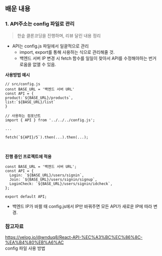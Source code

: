 ## 배운 내용

### 1. API주소는 config 파일로 관리

> 한솥 클론코딩을 진행하며, 리뷰 달린 내용 정리

- API는 config.js 파일에서 일괄적으로 관리
  - import, export를 통해 사용하는 식으로 관리해줄 것.
  - 백엔드 서버 IP 변경 시 fetch 함수를 일일이 찾아서 API를 수정해야하는 번거로움을 없앨 수 있음.

**사용방법 예시**

```JS
// src/config.js
const BASE_URL = '백엔드 서버 URL'
const API = {
product:`${BASE_URL}/products`,
list:`${BASE_URL}/list`
}

// 사용하는 컴포넌트
import { API } from '../../../config.js';

...

fetch(`${API}/5`).then(...).then(...);
```

<br>

**진행 중인 프로젝트에 적용**

```JS
const BASE_URL = '백엔드 서버 URL';
const API = {
  Login: `${BASE_URL}/users/signin`,
  Join: `${BASE_URL}/users/signin/signup`,
  LoginCheck: `${BASE_URL}/users/signin/idcheck`,
};

export default API;
```

- 백엔드 IP가 바뀔 때 config.js에서 IP만 바꿔주면 모든 API가 새로운 IP에 따라 변경.

### 참고자료

https://velog.io/@wnduq8/React-API-%EC%A3%BC%EC%86%8C-%EA%B4%80%EB%A6%AC  
config 파일 사용 방법

```

```

```

```
